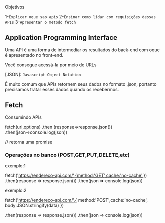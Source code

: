 Objetivos

1-`Explicar oque sao apis`
2-`Ensinar como lidar com requisições dessas APIs`
3-`Apresentar o metodo fetch`


## Application Programming Interface

Uma API é uma forma de intermediar os resultados do back-end com oque é apresentado no front-end.

Você consegue acessá-la por meio de URLs


[JSON]: `Javascript Object Notation`

É muito comum que APIs retornem seus dados no formato .json, portanto precisamos tratar esses dados quando os recebermos.


## Fetch

Consumindo APIs

fetch(url,options)
.then (response=>response.json())
.then(json=>console.log(json))

// retorna uma promise


### Operações no banco (POST,GET,PUT,DELETE,etc)


exemplo:1

fetch('https://endereco-api.com/',{method:'GET',cache:'no-cache',})
.then(response => response.json())
.then(json => console.log(json))


exemplo:2

fetch('https://endereco-api.com/',{
    method:'POST',cache:'no-cache',
    body:JSON.stringify(data)
    })

.then(response => response.json())
.then(json => console.log(json))